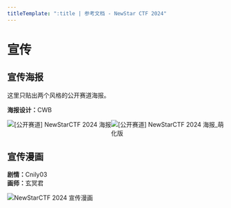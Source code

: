 ```yaml
---
titleTemplate: ":title | 参考文档 - NewStar CTF 2024"
---
```


<script setup>
import Container from '@/components/docs/Container.vue'
</script>

# 宣传

## 宣传海报

这里只贴出两个风格的公开赛道海报。

<Container type='info'>

<strong>海报设计：</strong>CWB
</Container>

<div style='display: grid; grid-auto-flow: column;'>

<img src="/assets/images/External_NewStarCTF_2024_Poster.png" alt="[公开赛道] NewStarCTF 2024 海报">

<img src="/assets/images/External_NewStarCTF_2024_Poster_Cute.png" alt="[公开赛道] NewStarCTF 2024 海报_萌化版">

</div>

## 宣传漫画

<Container type='info'>

<strong>剧情：</strong>Cnily03 \
<strong>画师：</strong>玄冥君
</Container>

![NewStarCTF 2024 宣传漫画](/assets/images/NewStarCTF_2024_Cartoon.png)
